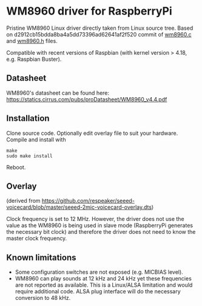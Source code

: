 # WM8960 driver for RaspberryPi

Pristine WM8960 Linux driver directly taken from Linux source tree.
Based on d2912cb15bdda8ba4a5dd73396ad62641af2f520 commit of [wm8960.c](https://github.com/torvalds/linux/blob/d2912cb15bdda8ba4a5dd73396ad62641af2f520/sound/soc/codecs/wm8960.c) and [wm8960.h](https://github.com/torvalds/linux/blob/d2912cb15bdda8ba4a5dd73396ad62641af2f520/sound/soc/codecs/wm8960.h) files.

Compatible with recent versions of Raspbian (with kernel version > 4.18, e.g. Raspbian Buster).

## Datasheet

WM8960's datasheet can be found here:
https://statics.cirrus.com/pubs/proDatasheet/WM8960_v4.4.pdf

## Installation

Clone source code.
Optionally edit overlay file to suit your hardware.
Compile and install with

    make
    sudo make install

Reboot.

## Overlay

(derived from https://github.com/respeaker/seeed-voicecard/blob/master/seeed-2mic-voicecard-overlay.dts)

Clock frequency is set to 12 MHz. However, the driver does not use the value as the WM8960 is being used in slave mode (RaspberryPi generates the necessary bit clock) and therefore the driver does not need to know the master clock frequency.

## Known limitations

- Some configuration switches are not exposed (e.g. MICBIAS level).
- WM8960 can play sounds at 12 kHz and 24 kHz yet these frequencies are not reported as available. This is a Linux/ALSA limitation and would require additional code. ALSA plug interface will do the necessary conversion to 48 kHz.

